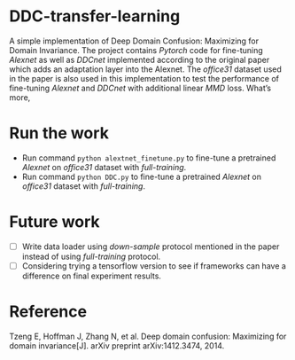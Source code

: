 # DDC-transfer-learning
A simple implementation of Deep Domain Confusion: Maximizing for Domain Invariance. 
The project contains *Pytorch* code for fine-tuning *Alexnet* as well as *DDCnet*  implemented according to the original paper which adds an adaptation layer into the Alexnet. 
The *office31* dataset used in the paper is also used in this implementation to test the performance of fine-tuning *Alexnet* and *DDCnet* with additional linear *MMD* loss. What’s more, 
    
# Run the work
* Run command `python alextnet_finetune.py` to fine-tune a pretrained *Alexnet* on *office31* dataset with *full-training*.
* Run command `python DDC.py` to fine-tune a pretrained *Alexnet* on *office31* dataset with *full-training*.
     
# Future work
- [ ] Write data loader using  *down-sample* protocol mentioned in the paper instead of using *full-training* protocol.
- [ ] Considering trying a tensorflow version to see if frameworks can have a difference on final experiment results.
    
# Reference
Tzeng E, Hoffman J, Zhang N, et al. Deep domain confusion: Maximizing for domain invariance[J]. arXiv preprint arXiv:1412.3474, 2014.
